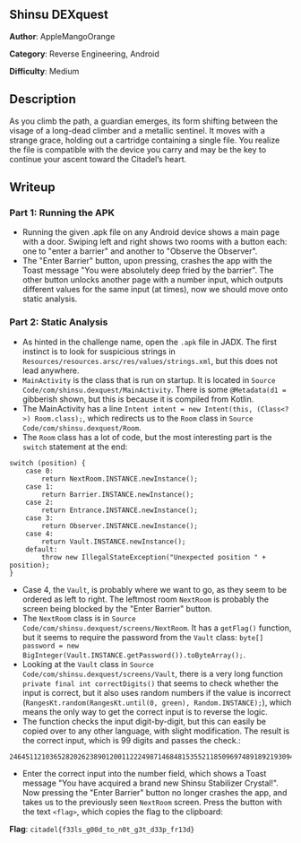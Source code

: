 ## Shinsu DEXquest

**Author**: AppleMangoOrange

**Category**: Reverse Engineering, Android

**Difficulty**: Medium

## Description
As you climb the path, a guardian emerges, its form shifting between the visage of a long-dead climber and a metallic sentinel. It moves with a strange grace, holding out a cartridge containing a single file. You realize the file is compatible with the device you carry and may be the key to continue your ascent toward the Citadel’s heart.

## Writeup
### Part 1: Running the APK
- Running the given .apk file on any Android device shows a main page with a door. Swiping left and right shows two rooms with a button each: one to "enter a barrier" and another to "Observe the Observer".
- The "Enter Barrier" button, upon pressing, crashes the app with the Toast message "You were absolutely deep fried by the barrier". The other button unlocks another page with a number input, which outputs different values for the same input (at times), now we should move onto static analysis.
### Part 2: Static Analysis
- As hinted in the challenge name, open the `.apk` file in JADX. The first instinct is to look for suspicious strings in `Resources/resources.arsc/res/values/strings.xml`, but this does not lead anywhere.
- `MainActivity` is the class that is run on startup. It is located in `Source Code/com/shinsu.dexquest/MainActivity`. There is some `@Metadata(d1 = ` gibberish shown, but this is because it is compiled from Kotlin.
- The MainActivity has a line `Intent intent = new Intent(this, (Class<?>) Room.class);`, which redirects us to the `Room` class in `Source Code/com/shinsu.dexquest/Room`.
- The `Room` class has a lot of code, but the most interesting part is the `switch` statement at the end:
```
switch (position) {
    case 0:
        return NextRoom.INSTANCE.newInstance();
    case 1:
        return Barrier.INSTANCE.newInstance();
    case 2:
        return Entrance.INSTANCE.newInstance();
    case 3:
        return Observer.INSTANCE.newInstance();
    case 4:
        return Vault.INSTANCE.newInstance();
    default:
        throw new IllegalStateException("Unexpected position " + position);
}
```
- Case 4, the `Vault`, is probably where we want to go, as they seem to be ordered as left to right. The leftmost room `NextRoom` is probably the screen being blocked by the "Enter Barrier" button.
- The `NextRoom` class is in `Source Code/com/shinsu.dexquest/screens/NextRoom`. It has a `getFlag()` function, but it seems to require the password from the `Vault` class: `byte[] password = new BigInteger(Vault.INSTANCE.getPassword()).toByteArray();`.
- Looking at the `Vault` class in `Source Code/com/shinsu.dexquest/screens/Vault`, there is a very long function `private final int correctDigits()` that seems to check whether the input is correct, but it also uses random numbers if the value is incorrect (`RangesKt.random(RangesKt.until(0, green), Random.INSTANCE);`), which means the only way to get the correct input is to reverse the logic.
- The function checks the input digit-by-digit, but this can easily be copied over to any other language, with slight modification. The result is the correct input, which is 99 digits and passes the check.:
```
246451121036528202623890120011222498714684815355211850969748918921930947358058258074789422723982625
```
- Enter the correct input into the number field, which shows a Toast message "You have acquired a brand new Shinsu Stabilizer Crystal!". Now pressing the "Enter Barrier" button no longer crashes the app, and takes us to the previously seen `NextRoom` screen. Press the button with the text `<flag>`, which copies the flag to the clipboard:

**Flag**: `citadel{f33ls_g00d_to_n0t_g3t_d33p_fr13d}`